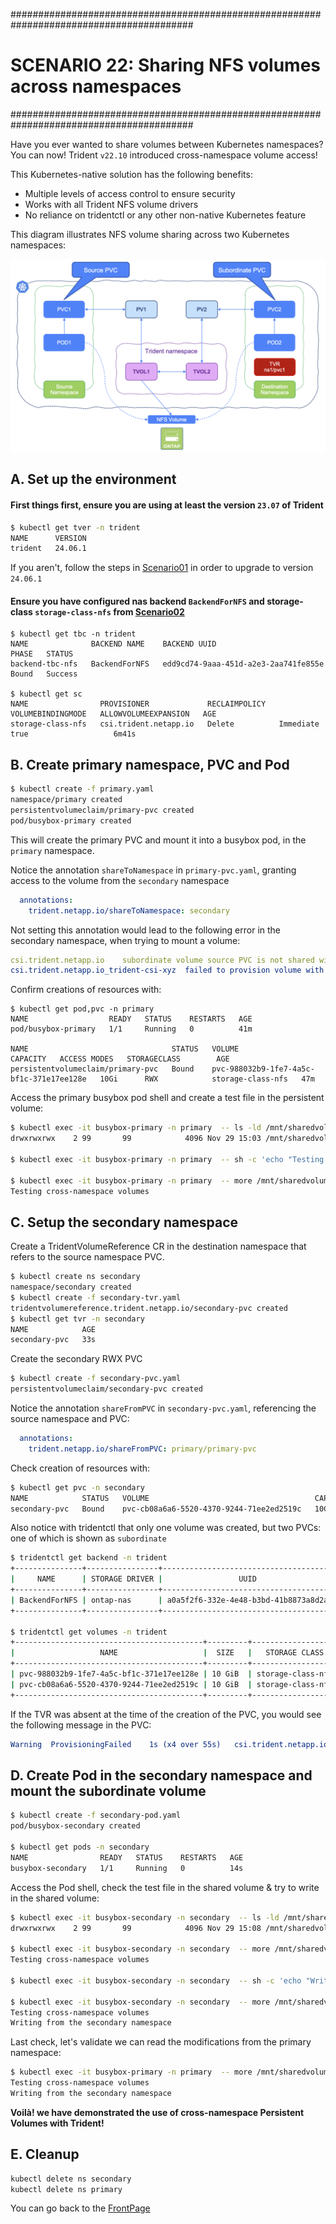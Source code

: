 #########################################################################################
# SCENARIO 22: Sharing NFS volumes across namespaces
#########################################################################################

Have you ever wanted to share volumes between Kubernetes namespaces? You can now! Trident `v22.10` introduced cross-namespace volume access!  

This Kubernetes-native solution has the following benefits:
- Multiple levels of access control to ensure security
- Works with all Trident NFS volume drivers
- No reliance on tridentctl or any other non-native Kubernetes feature

This diagram illustrates NFS volume sharing across two Kubernetes namespaces:
<p align="center"><img src="./Images/scenario22_v2.png"></p>

## A. Set up the environment

#### First things first, ensure you are using at least the version `23.07` of Trident  
```bash
$ kubectl get tver -n trident
NAME      VERSION
trident   24.06.1
```
If you aren't, follow the steps in [Scenario01](../Scenario01) in order to upgrade to version `24.06.1`  

#### Ensure you have configured nas backend `BackendForNFS` and storage-class `storage-class-nfs` from [Scenario02](../Scenario02)  
```
$ kubectl get tbc -n trident
NAME              BACKEND NAME    BACKEND UUID                           PHASE   STATUS
backend-tbc-nfs   BackendForNFS   edd9cd74-9aaa-451d-a2e3-2aa741fe855e   Bound   Success

$ kubectl get sc
NAME                PROVISIONER             RECLAIMPOLICY   VOLUMEBINDINGMODE   ALLOWVOLUMEEXPANSION   AGE
storage-class-nfs   csi.trident.netapp.io   Delete          Immediate           true                   6m41s
```

## B. Create primary namespace, PVC and Pod
```bash
$ kubectl create -f primary.yaml
namespace/primary created
persistentvolumeclaim/primary-pvc created
pod/busybox-primary created
```
This will create the primary PVC and mount it into a busybox pod, in the `primary` namespace.

Notice the annotation `shareToNamespace` in `primary-pvc.yaml`, granting access to the volume from the `secondary` namespace
```yaml
  annotations:
    trident.netapp.io/shareToNamespace: secondary
```

Not setting this annotation would lead to the following error in the secondary namespace, when trying to mount a volume:
```yaml
csi.trident.netapp.io    subordinate volume source PVC is not shared with namespace secondary
csi.trident.netapp.io_trident-csi-xyz  failed to provision volume with StorageClass "storage-class-nfs": rpc error: code = Unknown desc = subordinate volume source PVC is not shared with namespace secondary
```

 Confirm creations of resources with:  
```
$ kubectl get pod,pvc -n primary
NAME                  READY   STATUS    RESTARTS   AGE
pod/busybox-primary   1/1     Running   0          41m

NAME                                STATUS   VOLUME                                     CAPACITY   ACCESS MODES   STORAGECLASS        AGE
persistentvolumeclaim/primary-pvc   Bound    pvc-988032b9-1fe7-4a5c-bf1c-371e17ee128e   10Gi      RWX            storage-class-nfs   47m
```

Access the primary busybox pod shell and create a test file in the persistent volume:  
```bash
$ kubectl exec -it busybox-primary -n primary  -- ls -ld /mnt/sharedvolume
drwxrwxrwx    2 99       99            4096 Nov 29 15:03 /mnt/sharedvolume

$ kubectl exec -it busybox-primary -n primary  -- sh -c 'echo "Testing cross-namespace volumes" > /mnt/sharedvolume/testfile.txt'

$ kubectl exec -it busybox-primary -n primary  -- more /mnt/sharedvolume/testfile.txt
Testing cross-namespace volumes
```

## C. Setup the secondary namespace

Create a TridentVolumeReference CR in the destination namespace that refers to the source namespace PVC.  
```bash
$ kubectl create ns secondary
namespace/secondary created
$ kubectl create -f secondary-tvr.yaml
tridentvolumereference.trident.netapp.io/secondary-pvc created
$ kubectl get tvr -n secondary
NAME            AGE
secondary-pvc   33s
```

Create the secondary RWX PVC  
```bash
$ kubectl create -f secondary-pvc.yaml
persistentvolumeclaim/secondary-pvc created
```

Notice the annotation `shareFromPVC` in `secondary-pvc.yaml`, referencing the source namespace and PVC:
```yaml
  annotations:
    trident.netapp.io/shareFromPVC: primary/primary-pvc
```

Check creation of resources with:
```bash
$ kubectl get pvc -n secondary
NAME            STATUS   VOLUME                                     CAPACITY   ACCESS MODES   STORAGECLASS        AGE
secondary-pvc   Bound    pvc-cb08a6a6-5520-4370-9244-71ee2ed2519c   10Gi       RWX            storage-class-nfs   5s
```

Also notice with tridentctl that only one volume was created, but two PVCs: one of which is shown as `subordinate`
```bash
$ tridentctl get backend -n trident
+---------------+----------------+--------------------------------------+--------+------------+---------+
|     NAME      | STORAGE DRIVER |                 UUID                 | STATE  | USER-STATE | VOLUMES |
+---------------+----------------+--------------------------------------+--------+------------+---------+
| BackendForNFS | ontap-nas      | a0a5f2f6-332e-4e48-b3bd-41b8873a8d2a | online | normal     |       1 |
+---------------+----------------+--------------------------------------+--------+------------+---------+

$ tridentctl get volumes -n trident
+------------------------------------------+---------+-------------------+----------+--------------------------------------+-------------+---------+
|                   NAME                   |  SIZE   |   STORAGE CLASS   | PROTOCOL |             BACKEND UUID             |    STATE    | MANAGED |
+------------------------------------------+---------+-------------------+----------+--------------------------------------+-------------+---------+
| pvc-988032b9-1fe7-4a5c-bf1c-371e17ee128e | 10 GiB  | storage-class-nfs | file     | a0a5f2f6-332e-4e48-b3bd-41b8873a8d2a | online      | true    |
| pvc-cb08a6a6-5520-4370-9244-71ee2ed2519c | 10 GiB  | storage-class-nfs | file     | a0a5f2f6-332e-4e48-b3bd-41b8873a8d2a | subordinate | true    |
+------------------------------------------+---------+-------------------+----------+--------------------------------------+-------------+---------+
```

If the TVR was absent at the time of the creation of the PVC, you would see the following message in the PVC:
```yaml
Warning  ProvisioningFailed    1s (x4 over 55s)   csi.trident.netapp.io_trident-csi-xyz  failed to provision volume with StorageClass "storage-class-nfs": rpc error: code = Unknown desc = volume reference secondary_primary/primary-pvc not found in cache
```


## D. Create Pod in the secondary namespace and mount the subordinate volume

```bash
$ kubectl create -f secondary-pod.yaml
pod/busybox-secondary created

$ kubectl get pods -n secondary
NAME                READY   STATUS    RESTARTS   AGE
busybox-secondary   1/1     Running   0          14s
```

Access the Pod shell, check the test file in the shared volume & try to write in the shared volume:
```bash
$ kubectl exec -it busybox-secondary -n secondary  -- ls -ld /mnt/sharedvolume
drwxrwxrwx    2 99       99            4096 Nov 29 15:08 /mnt/sharedvolume

$ kubectl exec -it busybox-secondary -n secondary  -- more /mnt/sharedvolume/testfile.txt
Testing cross-namespace volumes

$ kubectl exec -it busybox-secondary -n secondary  -- sh -c 'echo "Writing from the secondary namespace" >> /mnt/sharedvolume/testfile.txt'

$ kubectl exec -it busybox-secondary -n secondary  -- more /mnt/sharedvolume/testfile.txt
Testing cross-namespace volumes
Writing from the secondary namespace
```
Last check, let's validate we can read the modifications from the primary namespace:  
```bash
$ kubectl exec -it busybox-primary -n primary  -- more /mnt/sharedvolume/testfile.txt
Testing cross-namespace volumes
Writing from the secondary namespace
```

**Voilà! we have demonstrated the use of cross-namespace Persistent Volumes with Trident!**

## E. Cleanup

```bash
kubectl delete ns secondary
kubectl delete ns primary
```

You can go back to the [FrontPage](https://github.com/YvosOnTheHub/LabNetApp)